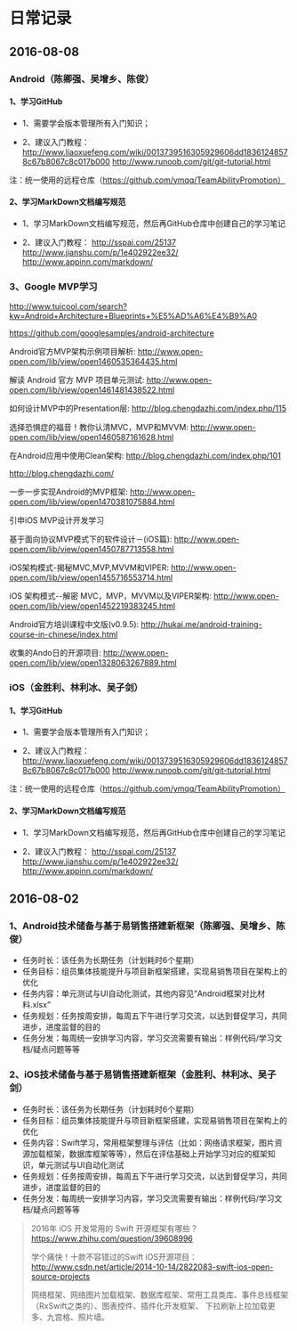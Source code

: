 # 日常记录




## 2016-08-08
### Android（陈卿强、吴增乡、陈俊）

#### 1、学习GitHub
* 1、需要学会版本管理所有入门知识；

* 2、建议入门教程：
    http://www.liaoxuefeng.com/wiki/0013739516305929606dd18361248578c67b8067c8c017b000
    http://www.runoob.com/git/git-tutorial.html

注：统一使用的远程仓库（https://github.com/ymqq/TeamAbilityPromotion）

#### 2、学习MarkDown文档编写规范
* 1、学习MarkDown文档编写规范，然后再GitHub仓库中创建自己的学习笔记

* 2、建议入门教程：
    http://sspai.com/25137
    http://www.jianshu.com/p/1e402922ee32/
    http://www.appinn.com/markdown/

### 3、Google MVP学习

http://www.tuicool.com/search?kw=Android+Architecture+Blueprints+%E5%AD%A6%E4%B9%A0

https://github.com/googlesamples/android-architecture


Android官方MVP架构示例项目解析: http://www.open-open.com/lib/view/open1460535364435.html

解读 Android 官方 MVP 项目单元测试: http://www.open-open.com/lib/view/open1461481438522.html

如何设计MVP中的Presentation层: http://blog.chengdazhi.com/index.php/115

选择恐惧症的福音！教你认清MVC，MVP和MVVM: http://www.open-open.com/lib/view/open1460587161628.html

在Android应用中使用Clean架构: http://blog.chengdazhi.com/index.php/101

http://blog.chengdazhi.com/

一步一步实现Android的MVP框架: http://www.open-open.com/lib/view/open1470381075884.html


引申iOS MVP设计开发学习

基于面向协议MVP模式下的软件设计－(iOS篇): http://www.open-open.com/lib/view/open1450787713558.html

iOS架构模式-揭秘MVC,MVP,MVVM和VIPER: http://www.open-open.com/lib/view/open1455716553714.html

iOS 架构模式--解密 MVC，MVP，MVVM以及VIPER架构: http://www.open-open.com/lib/view/open1452219383245.html



Android官方培训课程中文版(v0.9.5): http://hukai.me/android-training-course-in-chinese/index.html

收集的Ando日的开源项目: http://www.open-open.com/lib/view/open1328063267889.html




### iOS（金胜利、林利冰、吴子剑）

#### 1、学习GitHub
* 1、需要学会版本管理所有入门知识；

* 2、建议入门教程：
    http://www.liaoxuefeng.com/wiki/0013739516305929606dd18361248578c67b8067c8c017b000
    http://www.runoob.com/git/git-tutorial.html

注：统一使用的远程仓库（https://github.com/ymqq/TeamAbilityPromotion）

#### 2、学习MarkDown文档编写规范
* 1、学习MarkDown文档编写规范，然后再GitHub仓库中创建自己的学习笔记

* 2、建议入门教程：
    http://sspai.com/25137
    http://www.jianshu.com/p/1e402922ee32/
    http://www.appinn.com/markdown/




## 2016-08-02
### 1、Android技术储备与基于易销售搭建新框架（陈卿强、吴增乡、陈俊）

* 任务时长：该任务为长期任务（计划耗时6个星期）
* 任务目标：组员集体技能提升与项目新框架搭建，实现易销售项目在架构上的优化
* 任务内容：单元测试与UI自动化测试，其他内容见“Android框架对比材料.xlsx”
* 任务规划：任务按周安排，每周五下午进行学习交流，以达到督促学习，共同进步，进度监督的目的
* 任务分发：每周统一安排学习内容，学习交流需要有输出：样例代码/学习文档/疑点问题等等



### 2、iOS技术储备与基于易销售搭建新框架（金胜利、林利冰、吴子剑）

* 任务时长：该任务为长期任务（计划耗时6个星期）
* 任务目标：组员集体技能提升与项目新框架搭建，实现易销售项目在架构上的优化
* 任务内容：Swift学习，常用框架整理与评估（比如：网络请求框架，图片资源加载框架，数据库框架等等），然后在评估基础上开始学习对应的框架知识，单元测试与UI自动化测试
* 任务规划：任务按周安排，每周五下午进行学习交流，以达到督促学习，共同进步，进度监督的目的
* 任务分发：每周统一安排学习内容，学习交流需要有输出：样例代码/学习文档/疑点问题等等

> 2016年 iOS 开发常用的 Swift 开源框架有哪些？https://www.zhihu.com/question/39608996
>
> 学个痛快！十款不容错过的Swift iOS开源项目：http://www.csdn.net/article/2014-10-14/2822083-swift-ios-open-source-projects
>
> 网络框架、网络图片加载框架、数据库框架、常用工具类库、事件总线框架（RxSwift之类的）、图表控件、插件化开发框架、
下拉刷新上拉加载更多、九宫格、照片墙。

